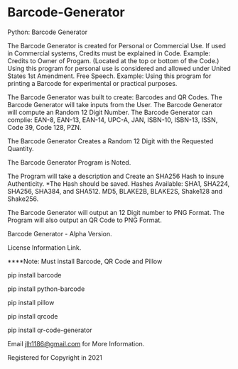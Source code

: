 # Barcode-Generator
Python: Barcode Generator

The Barcode Generator is created for Personal or Commercial Use. If used in Commercial systems, Credits must be explained in Code. Example: Credits to Owner of Progam. (Located at the top or bottom of the Code.) Using this program for personal use is considered and allowed under United States 1st Amendment. Free Speech. Example: Using this program for printing a Barcode for experimental or practical purposes. 

The Barcode Generator was built to create: Barcodes and QR Codes. The Barcode Generator will take inputs from the User. The Barcode Generator will compute an Random 12 Digit Number. The Barcode Generator can complie: EAN-8, EAN-13, EAN-14, UPC-A, JAN, ISBN-10, ISBN-13, ISSN, Code 39, Code 128, PZN. 

The Barcode Generator Creates a Random 12 Digit with the Requested Quantity. 

The Barcode Generator Program is Noted. 

The Program will take a description and Create an SHA256 Hash to insure Authenticity. 
*The Hash should be saved.
Hashes Available: SHA1, SHA224, SHA256, SHA384, and SHA512. MD5, BLAKE2B, BLAKE2S, Shake128 and Shake256. 

The Barcode Generator will output an 12 Digit number to PNG Format. The Program will also output an QR Code to PNG Format.



Barcode Generator - Alpha Version.

License Information Link.

****Note: Must install Barcode, QR Code and Pillow

pip install barcode
 
pip install python-barcode
 
pip install pillow

pip install qrcode
 
pip install qr-code-generator

Email jlh1186@gmail.com for More Information.

Registered for Copyright in 2021

